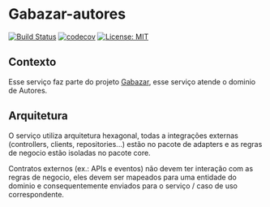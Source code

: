 # Gabazar-autores
[![Build Status](https://app.travis-ci.com/gabazar/gabazar-autores.svg?branch=main)](https://app.travis-ci.com/gabazar/gabazar-autores)
[![codecov](https://codecov.io/gh/gabazar/gabazar-autores/branch/main/graph/badge.svg?token=JOIUBJXYJ9)](https://codecov.io/gh/gabazar/gabazar-autores)
[![License: MIT](https://img.shields.io/badge/License-MIT-yellow.svg)](https://opensource.org/licenses/MIT)

## Contexto
Esse serviço faz parte do projeto [Gabazar](https://github.com/gabazar/gabazar), esse serviço atende o dominio de Autores.

## Arquitetura
O serviço utiliza arquitetura hexagonal, todas a integrações externas (controllers, clients, repositories...) estão no pacote de adapters e as regras de negocio estão isoladas no pacote core. 

Contratos externos (ex.: APIs e eventos) não devem ter interação com as regras de negocio, eles devem ser mapeados para uma entidade do dominio e consequentemente enviados para o serviço / caso de uso correspondente.
